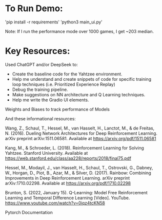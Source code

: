 
# To Run Demo:

'pip install -r requirements'
'python3 main_ui.py'

Note: If I run the performance mode over 1000 games, I get ~203 median. 



# Key Resources:

Used ChatGPT and/or DeepSeek to: 
- Create the baseline code for the Yahtzee environment. 
- Help me understand and create snippets of code for specific training loop techniques (i.e. Prioritized Experience Replay)
- Debug the training pipeline.
- Make suggestions on NN architecture and Q Learning techniques.
- Help me write the Gradio UI elements. 


Weights and Biases to track performance of Models


And these informational resources:

Wang, Z., Schaul, T., Hessel, M., van Hasselt, H., Lanctot, M., & de Freitas, N. (2016). Dueling Network Architectures for Deep Reinforcement Learning. arXiv preprint arXiv:1511.06581. Available at https://arxiv.org/pdf/1511.06581


Kang, M., & Schroeder, L. (2018). Reinforcement Learning for Solving Yahtzee. Stanford University. Available at https://web.stanford.edu/class/aa228/reports/2018/final75.pdf


Hessel, M., Modayil, J., van Hasselt, H., Schaul, T., Ostrovski, G., Dabney, W., Horgan, D., Piot, B., Azar, M., & Silver, D. (2017). Rainbow: Combining Improvements in Deep Reinforcement Learning. arXiv preprint arXiv:1710.02298. Available at https://arxiv.org/pdf/1710.02298


Brunton, S. (2022, January 15). Q-Learning: Model Free Reinforcement Learning and Temporal Difference Learning [Video]. YouTube. https://www.youtube.com/watch?v=0iqz4tcKN58


Pytorch Documentation

